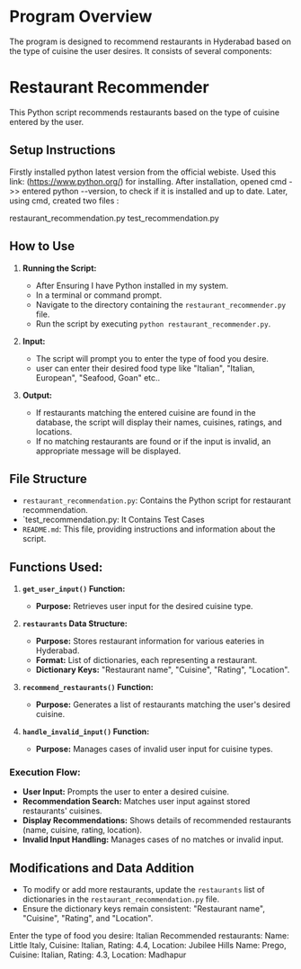 
# Program Overview
The program is designed to recommend restaurants in Hyderabad based on the type of cuisine the user desires. It consists of several components:

# Restaurant Recommender

This Python script recommends restaurants based on the type of cuisine entered by the user.

## Setup Instructions

Firstly installed python latest version from the official webiste. Used this link: (https://www.python.org/) for installing.
After installation, opened cmd ->> entered python --version, to check if it is installed and up to date. Later, using cmd, created two files :

restaurant_recommendation.py
test_recommendation.py

## How to Use

1. **Running the Script:**
    - After Ensuring I have Python installed in my system.
    - In a terminal or command prompt.
    - Navigate to the directory containing the `restaurant_recommender.py` file.
    - Run the script by executing `python restaurant_recommender.py`.

2. **Input:**
    - The script will prompt you to enter the type of food you desire.
    - user can enter their desired food type like "Italian", "Italian, European", "Seafood, Goan" etc..

3. **Output:**
    - If restaurants matching the entered cuisine are found in the database, the script will display their names, cuisines, ratings, and locations.
    - If no matching restaurants are found or if the input is invalid, an appropriate message will be displayed.

## File Structure

- `restaurant_recommendation.py`: Contains the Python script for restaurant recommendation.
- `test_recommendation.py: It Contains Test Cases
- `README.md`: This file, providing instructions and information about the script.

## Functions Used:

1. **`get_user_input()` Function:**
    - **Purpose:** Retrieves user input for the desired cuisine type.
    
2. **`restaurants` Data Structure:**
    - **Purpose:** Stores restaurant information for various eateries in Hyderabad.
    - **Format:** List of dictionaries, each representing a restaurant.
    - **Dictionary Keys:** "Restaurant name", "Cuisine", "Rating", "Location".

3. **`recommend_restaurants()` Function:**
    - **Purpose:** Generates a list of restaurants matching the user's desired cuisine.
    
4. **`handle_invalid_input()` Function:**
    - **Purpose:** Manages cases of invalid user input for cuisine types.

### Execution Flow:

- **User Input:** Prompts the user to enter a desired cuisine.
- **Recommendation Search:** Matches user input against stored restaurants' cuisines.
- **Display Recommendations:** Shows details of recommended restaurants (name, cuisine, rating, location).
- **Invalid Input Handling:** Manages cases of no matches or invalid input.




## Modifications and Data Addition

- To modify or add more restaurants, update the `restaurants` list of dictionaries in the `restaurant_recommendation.py` file.
- Ensure the dictionary keys remain consistent: "Restaurant name", "Cuisine", "Rating", and "Location".


Enter the type of food you desire: Italian
Recommended restaurants:
Name: Little Italy, Cuisine: Italian, Rating: 4.4, Location: Jubilee Hills
Name: Prego, Cuisine: Italian, Rating: 4.3, Location: Madhapur
